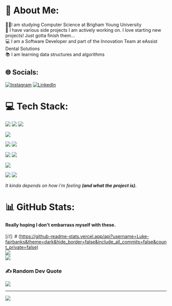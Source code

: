 # 💫 About Me:
👨‍🎓I am studying Computer Science at Brigham Young University <br>
💪 I have various side projects I am actively working on. I love starting new projects! Just gotta finish them...<br>
💻 I am a Software Developer and part of the Innovation Team at eAssist Dental Solutions<br>
📚 I am learning data structures and algorithms


## 🌐 Socials:
[![Instagram](https://img.shields.io/badge/Instagram-%23E4405F.svg?logo=Instagram&logoColor=white)](https://instagram.com/luke.fairbanks) [![LinkedIn](https://img.shields.io/badge/LinkedIn-%230077B5.svg?logo=linkedin&logoColor=white)](https://linkedin.com/in/luke-fairbanks) 

# 💻 Tech Stack:

![](https://img.shields.io/badge/React-20232A?style=for-the-badge&logo=react&logoColor=61DAFB)
![](https://img.shields.io/badge/React_Native-20232A?style=for-the-badge&logo=react&logoColor=61DAFB)
![](https://img.shields.io/badge/Vue%20js-35495E?style=for-the-badge&logo=vuedotjs&logoColor=4FC08D)


![](https://img.shields.io/badge/Tailwind_CSS-38B2AC?style=for-the-badge&logo=tailwind-css&logoColor=white)

![](https://img.shields.io/badge/firebase-ffca28?style=for-the-badge&logo=firebase&logoColor=black)
![](https://img.shields.io/badge/MongoDB-4EA94B?style=for-the-badge&logo=mongodb&logoColor=white)

![](https://img.shields.io/badge/Python-FFD43B?style=for-the-badge&logo=python&logoColor=blue)
![](https://img.shields.io/badge/TypeScript-007ACC?style=for-the-badge&logo=typescript&logoColor=white)

![](https://img.shields.io/badge/mac%20os-000000?style=for-the-badge&logo=apple&logoColor=white)

![](https://img.shields.io/badge/ChatGPT-74aa9c?style=for-the-badge&logo=openai&logoColor=white)
![](https://img.shields.io/badge/github%20copilot-000000?style=for-the-badge&logo=githubcopilot&logoColor=white)

_It kinda depends on how i'm feeling __(and what the project is).___

# 📊 GitHub Stats:

#### Really hoping I don't embarrass myself with these.
[//]: # (https://github-readme-stats.vercel.app/api?username=Luke-fairbanks&theme=dark&hide_border=false&include_all_commits=false&count_private=false)<br/>
![](https://github-readme-streak-stats.herokuapp.com/?user=Luke-fairbanks&theme=dark&hide_border=false)<br/>
![](https://github-readme-stats.vercel.app/api/top-langs/?username=Luke-fairbanks&theme=dark&hide_border=false&include_all_commits=false&count_private=false&layout=compact&hide=html)

### ✍️ Random Dev Quote
![](https://quotes-github-readme.vercel.app/api?type=horizontal&theme=radical)

---
[![](https://visitcount.itsvg.in/api?id=Luke-fairbanks&icon=0&color=0)](https://visitcount.itsvg.in)

